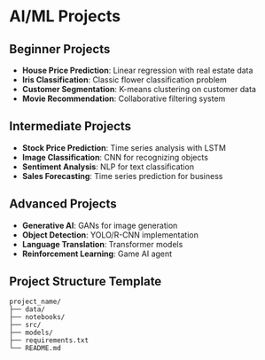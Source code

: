 # AI/ML Projects

## Beginner Projects
- **House Price Prediction**: Linear regression with real estate data
- **Iris Classification**: Classic flower classification problem
- **Customer Segmentation**: K-means clustering on customer data
- **Movie Recommendation**: Collaborative filtering system

## Intermediate Projects
- **Stock Price Prediction**: Time series analysis with LSTM
- **Image Classification**: CNN for recognizing objects
- **Sentiment Analysis**: NLP for text classification
- **Sales Forecasting**: Time series prediction for business

## Advanced Projects
- **Generative AI**: GANs for image generation
- **Object Detection**: YOLO/R-CNN implementation
- **Language Translation**: Transformer models
- **Reinforcement Learning**: Game AI agent

## Project Structure Template
```
project_name/
├── data/
├── notebooks/
├── src/
├── models/
├── requirements.txt
└── README.md
```
